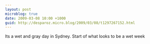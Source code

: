 ```yaml
---
layout: post
microblog: true
date: 2009-03-08 10:00 +1000
guid: http://desparoz.micro.blog/2009/03/08/t1297267152.html
---
```

Its a wet and gray day in Sydney.  Start of what looks to be a wet week
